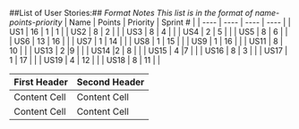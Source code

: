 ##List of User Stories:##
*Format Notes*
*This list is in the format of name-points-priority*
| Name | Points | Priority | Sprint # |
| ---- | ---- | ---- | ---- |
| US1 | 16 | 1 | 1 |
| US2 | 8 | 2 | |
| US3 | 8 | 4 | |
| US4 | 2 | 5 | |
| US5 | 8 | 6 | |
| US6 | 13 | 16 | |
| US7 | 1 | 14 | |
| US8 | 1 | 15 | |
| US9 | 1 | 16 | |
| US11 | 8 | 10 | |
| US13 | 2 |9 | |
| US14 |2 | 8 | |
| US15 | 4 |7 | |
| US16 | 8 | 3 | |
| US17 | 1 | 17 | |
| US19 | 4 | 12 | |
| US18 | 8 | 11 | |

| First Header  | Second Header |
| ------------- | ------------- |
| Content Cell  | Content Cell  |
| Content Cell  | Content Cell  |

